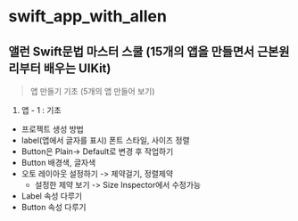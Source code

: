 # swift_app_with_allen

앨런 Swift문법 마스터 스쿨 (15개의 앱을 만들면서 근본원리부터 배우는 UIKit)
-------------


> 앱 만들기 기초 (5개의 앱 만들어 보기)
1. 앱 - 1 : 기초 
  + 프로젝트 생성 방법
  + label(앱에서 글자를 표시) 폰트 스타일, 사이즈 정렬
  + Button은 Plain-> Default로 변경 후 작업하기
  + Button 배경색, 글자색
  + 오토 레이아웃 설정하기 -> 제약걸기, 정렬제약
    + 설정한 제약 보기 -> Size Inspector에서 수정가능
  + Label 속성 다루기
  + Button 속성 다루기 
